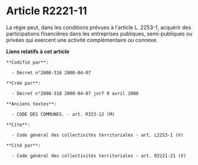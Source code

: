 # Article R2221-11

La régie peut, dans les conditions prévues à l'article L. 2253-1, acquérir des participations financières dans les
entreprises publiques, semi-publiques ou privées qui exercent une activité complémentaire ou connexe.

**Liens relatifs à cet article**

	**Codifié par**:

	  - Décret n°2000-318 2000-04-07

	**Créé par**:

	  - Décret n°2000-318 2000-04-07 jorf 9 avril 2000

	**Anciens textes**:

	  - CODE DES COMMUNES. - art. R323-12 (M)

	**Cite**:

	  - Code général des collectivités territoriales - art. L2253-1 (V)

	**Cité par**:

	  - Code général des collectivités territoriales - art. R2221-21 (V)
